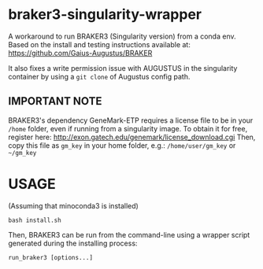 # braker3-singularity-wrapper
A workaround to run BRAKER3 (Singularity version) from a conda env. Based on the install and testing instructions available at:
https://github.com/Gaius-Augustus/BRAKER

It also fixes a write permission issue with AUGUSTUS in the singularity container by using a `git clone` of Augustus config path.

## IMPORTANT NOTE
BRAKER3's dependency GeneMark-ETP requires a license file to be in your `/home` folder, even if running from a singularity image. To obtain it for free, register here: 
http://exon.gatech.edu/genemark/license_download.cgi
Then, copy this file as `gm_key` in your home folder, e.g.: `/home/user/gm_key` or `~/gm_key`

# USAGE
(Assuming that minoconda3 is installed)

`bash install.sh`

Then, BRAKER3 can be run from the command-line using a wrapper script generated during the installing process:

`run_braker3 [options...]`
